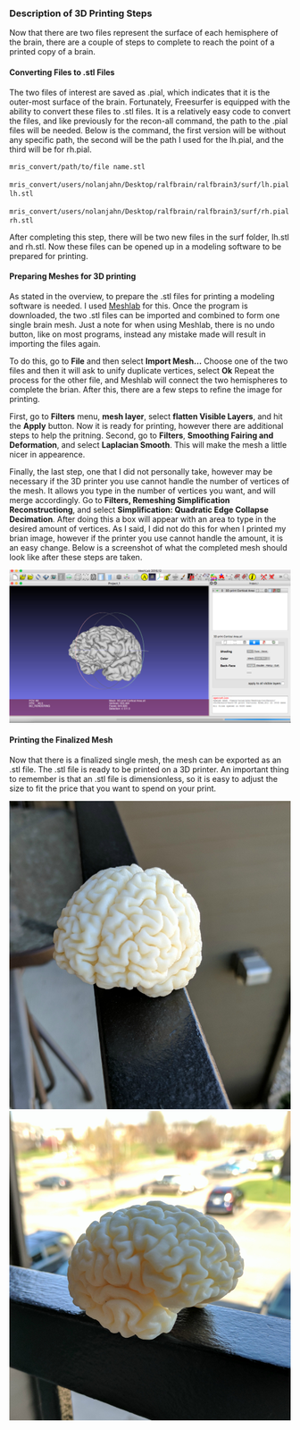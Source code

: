 ### Description of 3D Printing Steps
Now that there are two files represent the surface of each hemisphere of the brain, there are a couple of steps to complete to reach the point of a printed copy of a brain. 

#### Converting Files to .stl Files
The two files of interest are saved as .pial, which indicates that it is the outer-most surface of the brain.
Fortunately, Freesurfer is equipped with the ability to convert these files to .stl files. 
It is a relatively easy code to convert the files, and like previously for the recon-all command, the path to the .pial files will be needed.
Below is the command, the first version will be without any specific path, the second will be the path I used for the lh.pial, and the third will be for rh.pial.
```
mris_convert/path/to/file name.stl

mris_convert/users/nolanjahn/Desktop/ralfbrain/ralfbrain3/surf/lh.pial lh.stl

mris_convert/users/nolanjahn/Desktop/ralfbrain/ralfbrain3/surf/rh.pial rh.stl 
```

After completing this step, there will be two new files in the surf folder, lh.stl and rh.stl.
Now these files can be opened up in a modeling software to be prepared for printing.

#### Preparing Meshes for 3D printing 
As stated in the overview, to prepare the .stl files for printing a modeling software is needed. I used [Meshlab](http://www.meshlab.net/) for this. 
Once the program is downloaded, the two .stl files can be imported and combined to form one single brain mesh.
Just a note for when using Meshlab, there is no undo button, like on most programs, instead any mistake made will result in importing the files again.


To do this, go to **File** and then select **Import Mesh...**
Choose one of the two files and then it will ask to unify duplicate vertices, select **Ok**
Repeat the process for the other file, and Meshlab will connect the two hemispheres to complete the brian.
After this, there are a few steps to refine the image for printing. 


First, go to **Filters** menu, **mesh layer**, select **flatten Visible Layers**, and hit the **Apply** button.
Now it is ready for printing, however there are additional steps to help the pritning.
Second, go to **Filters**, **Smoothing Fairing and Deformation**, and select **Laplacian Smooth**.
This will make the mesh a little nicer in appearence. 


Finally, the last step, one that I did not personally take, however may be necessary if the 3D printer you use cannot handle the number of vertices of the mesh.
It allows you type in the number of vertices you want, and will merge accordingly.
Go to **Filters, Remeshing Simplification Reconstructiong**, and select **Simplification: Quadratic Edge Collapse Decimation**.
After doing this a box will appear with an area to type in the desired amount of vertices. 
As I said, I did not do this for when I printed my brian image, however if the printer you use cannot handle the amount, it is an easy change. Below is a screenshot of what the completed mesh should look like after these steps are taken. 

![alt text](https://github.com/nomcomm/IndependentStudy_NolanJahn/blob/master/Screen%20Shot%202017-04-23%20at%205.05.02%20PM.png)

#### Printing the Finalized Mesh

Now that there is a finalized single mesh, the mesh can be exported as an .stl file.
The .stl file is ready to be printed on a 3D printer. 
An important thing to remember is that an .stl file is dimensionless, so it is easy to adjust the size to fit the price that you want to spend on your print.

![alt text](https://github.com/nomcomm/IndependentStudy_NolanJahn/blob/master/Brain%20Edit.jpg)
![alt text](https://github.com/nomcomm/IndependentStudy_NolanJahn/blob/master/Brain%202%20Edit.jpg)

